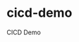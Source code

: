 # cicd-demo
CICD Demo 


<!-- Security scan triggered at 2025-09-02 14:13:36 -->

<!-- Security scan triggered at 2025-09-09 05:54:16 -->